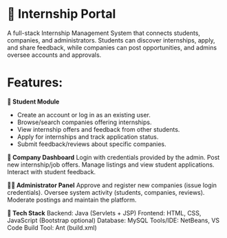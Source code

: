 # 📘 Internship Portal
A full-stack Internship Management System that connects students, companies, and administrators.
Students can discover internships, apply, and share feedback, while companies can post opportunities, and admins oversee accounts and approvals.

# Features:

**🔹 Student Module**
- Create an account or log in as an existing user.
-  Browse/search companies offering internships.
- View internship offers and feedback from other students.
- Apply for internships and track application status.
- Submit feedback/reviews about specific companies.

**🏢 Company Dashboard**
Login with credentials provided by the admin.
Post new internship/job offers.
Manage listings and view student applications.
Interact with student feedback.

**👨‍💼 Administrator Panel**
Approve and register new companies (issue login credentials).
Oversee system activity (students, companies, reviews).
Moderate postings and maintain the platform.

**🔹 Tech Stack**
Backend: Java (Servlets + JSP)
Frontend: HTML, CSS, JavaScript (Bootstrap optional)
Database: MySQL
Tools/IDE: NetBeans, VS Code
Build Tool: Ant (build.xml)
